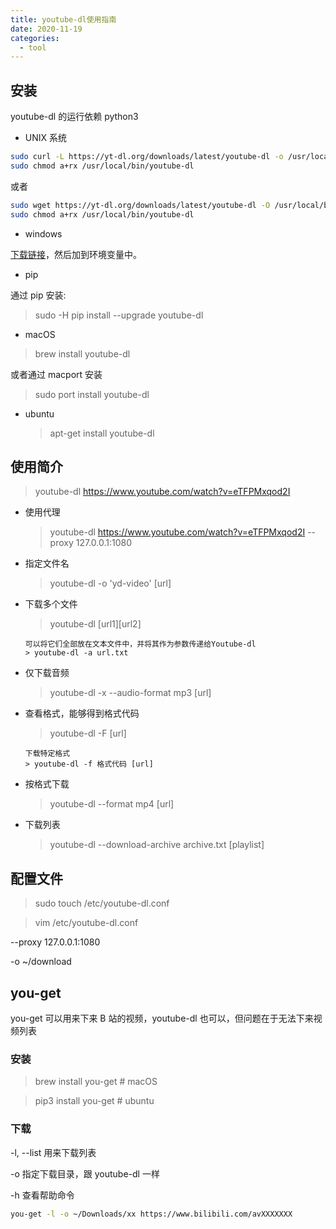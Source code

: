 ```yaml
---
title: youtube-dl使用指南
date: 2020-11-19
categories:
  - tool
---
```


## 安装

youtube-dl 的运行依赖 python3

- UNIX 系统

```bash
sudo curl -L https://yt-dl.org/downloads/latest/youtube-dl -o /usr/local/bin/youtube-dl
sudo chmod a+rx /usr/local/bin/youtube-dl
```

或者

```bash
sudo wget https://yt-dl.org/downloads/latest/youtube-dl -O /usr/local/bin/youtube-dl
sudo chmod a+rx /usr/local/bin/youtube-dl
```

- windows

[下载链接](https://yt-dl.org/latest/youtube-dl.exe)，然后加到环境变量中。

- pip

通过 pip 安装:

> sudo -H pip install --upgrade youtube-dl

- macOS

> brew install youtube-dl

或者通过 macport 安装

> sudo port install youtube-dl

- ubuntu
  > apt-get install youtube-dl

## 使用简介

> youtube-dl https://www.youtube.com/watch?v=eTFPMxqod2I

- 使用代理

  > youtube-dl https://www.youtube.com/watch?v=eTFPMxqod2I --proxy 127.0.0.1:1080

- 指定文件名

  > youtube-dl -o 'yd-video' [url]

- 下载多个文件

  > youtube-dl [url1][url2]

      可以将它们全部放在文本文件中，并将其作为参数传递给Youtube-dl
      > youtube-dl -a url.txt

- 仅下载音频

  > youtube-dl -x --audio-format mp3 [url]

- 查看格式，能够得到格式代码

  > youtube-dl -F [url]

      下载特定格式
      > youtube-dl -f 格式代码 [url]

- 按格式下载

  > youtube-dl --format mp4 [url]

- 下载列表
  > youtube-dl --download-archive archive.txt [playlist]

## 配置文件

> sudo touch /etc/youtube-dl.conf

> vim /etc/youtube-dl.conf

--proxy 127.0.0.1:1080

-o ~/download

## you-get

you-get 可以用来下来 B 站的视频，youtube-dl 也可以，但问题在于无法下来视频列表

### 安装

> brew install you-get # macOS

> pip3 install you-get # ubuntu

### 下载

-l, --list 用来下载列表

-o 指定下载目录，跟 youtube-dl 一样

-h 查看帮助命令

```bash
you-get -l -o ~/Downloads/xx https://www.bilibili.com/avXXXXXXX
```
